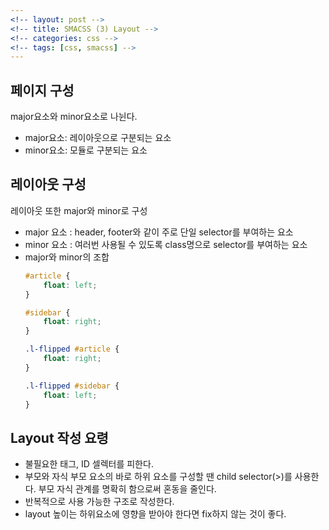 ```yaml
---
<!-- layout: post -->
<!-- title: SMACSS (3) Layout -->
<!-- categories: css -->
<!-- tags: [css, smacss] -->
---
```


## 페이지 구성
major요소와 minor요소로 나뉜다.
- major요소: 레이아웃으로 구분되는 요소
- minor요소: 모듈로 구분되는 요소
  
## 레이아웃 구성
레이아웃 또한 major와 minor로 구성
- major 요소
  : header, footer와 같이 주로 단일 selector를 부여하는 요소
- minor 요소
  : 여러번 사용될 수 있도록 class명으로 selector를 부여하는 요소
- major와 minor의 조합
  ```css
  #article {
	  float: left;
  }

  #sidebar {
	  float: right;
  }

  .l-flipped #article {
	  float: right;
  }

  .l-flipped #sidebar {
	  float: left;
  }
  ```
  
## Layout 작성 요령
- 불필요한 태그, ID 셀렉터를 피한다.
- 부모와 자식 부모 요소의 바로 하위 요소를 구성할 땐 child selector(>)를 사용한다. 부모 자식 관계를 명확히 함으로써 혼동을 줄인다. 
- 반복적으로 사용 가능한 구조로 작성한다.
- layout 높이는 하위요소에 영향을 받아야 한다면 fix하지 않는 것이 좋다.

